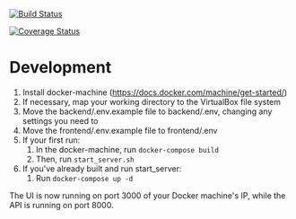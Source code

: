 [![Build Status](https://travis-ci.org/jhouser/actionphase.svg?branch=master)](https://travis-ci.org/jhouser/actionphase)

[![Coverage Status](https://coveralls.io/repos/github/jhouser/actionphase/badge.svg)](https://coveralls.io/github/jhouser/actionphase)

# Development
1. Install docker-machine (https://docs.docker.com/machine/get-started/)
2. If necessary, map your working directory to the VirtualBox file system
3. Move the backend/.env.example file to backend/.env, changing any settings you need to
4. Move the frontend/.env.example file to frontend/.env
5. If your first run:
    1. In the docker-machine, run ```docker-compose build```
    2. Then, run ```start_server.sh```
6. If you've already built and run start_server:
    1. Run ```docker-compose up -d```

The UI is now running on port 3000 of your Docker machine's IP, while the API is running on port 8000.